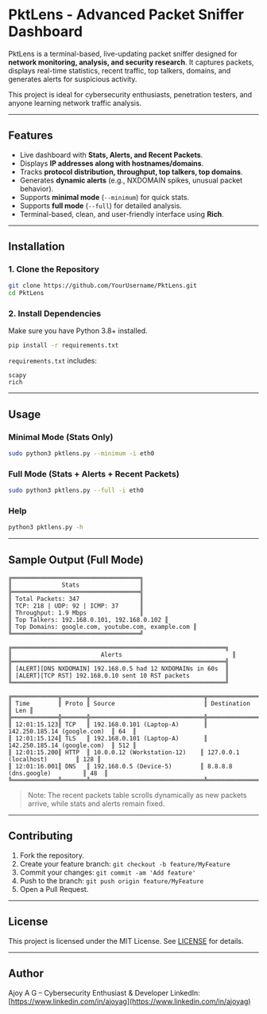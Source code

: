 # PktLens - Advanced Packet Sniffer Dashboard

PktLens is a terminal-based, live-updating packet sniffer designed for **network monitoring, analysis, and security research**. It captures packets, displays real-time statistics, recent traffic, top talkers, domains, and generates alerts for suspicious activity.

This project is ideal for cybersecurity enthusiasts, penetration testers, and anyone learning network traffic analysis.

---

## Features

- Live dashboard with **Stats, Alerts, and Recent Packets**.
- Displays **IP addresses along with hostnames/domains**.
- Tracks **protocol distribution, throughput, top talkers, top domains**.
- Generates **dynamic alerts** (e.g., NXDOMAIN spikes, unusual packet behavior).
- Supports **minimal mode** (`--minimum`) for quick stats.
- Supports **full mode** (`--full`) for detailed analysis.
- Terminal-based, clean, and user-friendly interface using **Rich**.

---

## Installation

### 1. Clone the Repository
```bash
git clone https://github.com/YourUsername/PktLens.git
cd PktLens
````

### 2. Install Dependencies

Make sure you have Python 3.8+ installed.

```bash
pip install -r requirements.txt
```

`requirements.txt` includes:

```
scapy
rich
```

---

## Usage

### Minimal Mode (Stats Only)

```bash
sudo python3 pktlens.py --minimum -i eth0
```

### Full Mode (Stats + Alerts + Recent Packets)

```bash
sudo python3 pktlens.py --full -i eth0
```

### Help

```bash
python3 pktlens.py -h
```

---

## Sample Output (Full Mode)

```
╔════════════════════════════════════╗
║              Stats                 ║
╠════════════════════════════════════╣
║ Total Packets: 347                 ║
║ TCP: 218 | UDP: 92 | ICMP: 37      ║
║ Throughput: 1.9 Mbps               ║
║ Top Talkers: 192.168.0.101, 192.168.0.102 ║
║ Top Domains: google.com, youtube.com, example.com ║
╚════════════════════════════════════╝

╔════════════════════════════════════════════════════════════╗
║                         Alerts                               ║
╠════════════════════════════════════════════════════════════╣
║ [ALERT][DNS NXDOMAIN] 192.168.0.5 had 12 NXDOMAINs in 60s  ║
║ [ALERT][TCP RST] 192.168.0.10 sent 10 RST packets          ║
╚════════════════════════════════════════════════════════════╝

╔═════════════╦═══════╦════════════════════════════════╦══════════════════════════════╦═════╗
║ Time        ║ Proto ║ Source                         ║ Destination                  ║ Len ║
╠═════════════╬═══════╬════════════════════════════════╬══════════════════════════════╬═════╣
║ 12:01:15.123║ TCP   ║ 192.168.0.101 (Laptop-A)       ║ 142.250.185.14 (google.com)  ║ 64  ║
║ 12:01:15.124║ TLS   ║ 192.168.0.101 (Laptop-A)       ║ 142.250.185.14 (google.com)  ║ 512 ║
║ 12:01:15.200║ HTTP  ║ 10.0.0.12 (Workstation-12)    ║ 127.0.0.1 (localhost)        ║ 128 ║
║ 12:01:16.001║ DNS   ║ 192.168.0.5 (Device-5)        ║ 8.8.8.8 (dns.google)         ║ 48  ║
╚═════════════╩═══════╩════════════════════════════════╩══════════════════════════════╩═════╝
```

> Note: The recent packets table scrolls dynamically as new packets arrive, while stats and alerts remain fixed.

---

## Contributing

1. Fork the repository.
2. Create your feature branch: `git checkout -b feature/MyFeature`
3. Commit your changes: `git commit -am 'Add feature'`
4. Push to the branch: `git push origin feature/MyFeature`
5. Open a Pull Request.

---

## License

This project is licensed under the MIT License. See [LICENSE](LICENSE) for details.

---

## Author

Ajoy A G – Cybersecurity Enthusiast & Developer
LinkedIn: [https://www.linkedin.com/in/ajoyag](https://www.linkedin.com/in/ajoyag)

